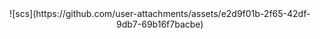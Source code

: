 <div align="center">
  ![scs](https://github.com/user-attachments/assets/e2d9f01b-2f65-42df-9db7-69b16f7bacbe)
</div>

